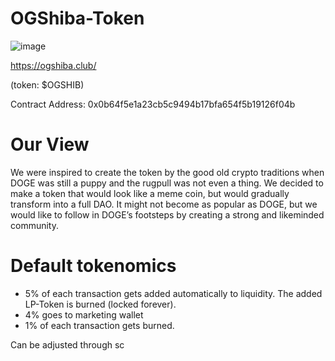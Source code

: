 # OGShiba-Token

![image](https://ogshiba.club/logo.png)

https://ogshiba.club/

(token: $OGSHIB)

Contract Address: 0x0b64f5e1a23cb5c9494b17bfa654f5b19126f04b

# Our View
We were inspired to create the token by the good old crypto traditions when DOGE was still a puppy and the rugpull was not even a thing. We decided to make a token that would look like a meme coin, but would gradually transform into a full DAO. It might not become as popular as DOGE, but we would like to follow in DOGE’s footsteps by creating a strong and likeminded community.

# Default tokenomics
- 5% of each transaction gets added automatically to liquidity. The added LP-Token is burned (locked forever).
- 4% goes to marketing wallet
- 1% of each transaction gets burned.

Can be adjusted through sc
